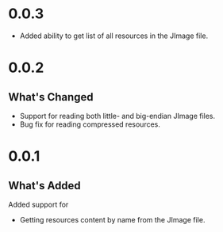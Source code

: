# 0.0.3

* Added ability to get list of all resources in the JImage file.


# 0.0.2

## What's Changed
* Support for reading both little- and big-endian JImage files.
* Bug fix for reading compressed resources.


# 0.0.1

## What's Added
Added support for
* Getting resources content by name from the JImage file.
